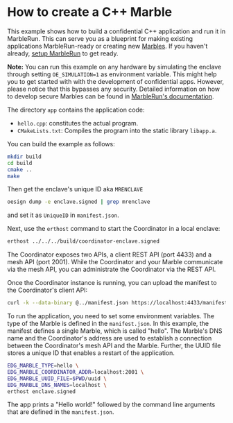 # How to create a C++ Marble

This example shows how to build a confidential C++ application and run it in MarbleRun. This can serve you as a blueprint for making existing applications MarbleRun-ready or creating new [Marbles](https://docs.edgeless.systems/marblerun/architecture/marbles). If you haven't already, [setup MarbleRun](../../BUILD.md#build) to get ready.

**Note:** You can run this example on any hardware by simulating the enclave through setting `OE_SIMULATION=1` as environment variable. This might help you to get started with with the development of confidential apps. However, please notice that this bypasses any security. Detailed information on how to develop secure Marbles can be found in [MarbleRun's documentation](https://docs.edgeless.systems/marblerun/workflows/add-service).

The directory `app` contains the application code:

* `hello.cpp`: constitutes the actual program.
* `CMakeLists.txt`: Compiles the program into the static library `libapp.a`.

You can build the example as follows:

```sh
mkdir build
cd build
cmake ..
make
```

Then get the enclave's unique ID aka `MRENCLAVE`

```sh
oesign dump -e enclave.signed | grep mrenclave
```

and set it as `UniqueID` in `manifest.json`.

Next, use the `erthost` command to start the Coordinator in a local enclave:

```sh
erthost ../../../build/coordinator-enclave.signed
```

The Coordinator exposes two APIs, a client REST API (port 4433) and a mesh API (port 2001). While the Coordinator and your Marble communicate via the mesh API, you can administrate the Coordinator via the REST API.

Once the Coordinator instance is running, you can upload the manifest to the Coordinator's client API:

```sh
curl -k --data-binary @../manifest.json https://localhost:4433/manifest
```

To run the application, you need to set some environment variables. The type of the Marble is defined in the `manifest.json`. In this example, the manifest defines a single Marble, which is called "hello". The Marble's DNS name and the Coordinator's address are used to establish a connection between the Coordinator's mesh API and the Marble. Further, the UUID file stores a unique ID that enables a restart of the application.

```sh
EDG_MARBLE_TYPE=hello \
EDG_MARBLE_COORDINATOR_ADDR=localhost:2001 \
EDG_MARBLE_UUID_FILE=$PWD/uuid \
EDG_MARBLE_DNS_NAMES=localhost \
erthost enclave.signed
```

The app prints a "Hello world!" followed by the command line arguments that are defined in the `manifest.json`.
